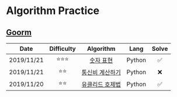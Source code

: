 # Algorithm Practice

## [Goorm](https://level.goorm.io/)


|    Date    |   Difficulty   |                          Algorithm                          |  Lang  | Solve |
| :--------: | :------------: | :---------------------------------------------------------: | :----: | :---: |
| 2019/11/21 | :star::star::star: | [숫자 표현](./goorm/solved/숫자%20표현/README.md) |   Python   |   ✅   |
| 2019/11/21 | :star::star: | [통신비 계산하기](./goorm/not-yet/통신비%20계산하기/README.md) |   Python   |   ❌   |
| 2019/11/20 | :star::star: | [유클리드 호제법](./goorm/solved/유클리드%20호제법/README.md) |   Python   |   ✅   |
